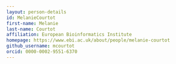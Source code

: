 ```yaml
---
layout: person-details
id: MelanieCourtot
first-name: Melanie
last-name: Courtot
affiliation: European Bioinformatics Institute
homepage: https://www.ebi.ac.uk/about/people/melanie-courtot
github_username: mcourtot
orcid: 0000-0002-9551-6370
---
```


